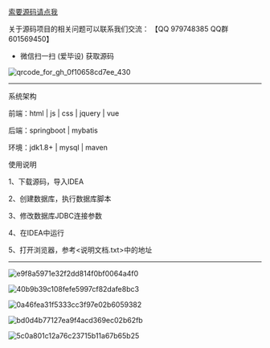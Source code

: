 
[索要源码请点我](http://mp.weixin.qq.com/mp/appmsgalbum?__biz=MzkwMDY3MTY0Nw==&action=getalbum&album_id=3423120253595582465&scene=173&subscene=&sessionid=svr_dbd799d91a1&enterid=1713666527&from_msgid=&from_itemidx=&count=3&nolastread=1#wechat_redirect)


关于源码项目的相关问题可以联系我们交流： 【QQ 979748385 QQ群 601569450】 

- 微信扫一扫 (爱毕设) 获取源码

![qrcode_for_gh_0f10658cd7ee_430](https://github.com/hjsdjko/onlyzaixianshangcheng/assets/120558513/edfc28fc-d9df-4e81-ac62-d02aa360e379)

***************************************************************

系统架构

前端：html | js | css | jquery | vue

后端：springboot | mybatis

环境：jdk1.8+ | mysql | maven

使用说明

1、下载源码，导入IDEA

2、创建数据库，执行数据库脚本

3、修改数据库JDBC连接参数

4、在IDEA中运行

5、打开浏览器，参考<说明文档.txt>中的地址

***************************************************************

![e9f8a5971e32f2dd814f0bf0064a4f0](https://github.com/hjsdjko/springboot547vl/assets/120558513/d12912d3-469a-4e8e-9f8e-a3cbf8a6bcb2)

![40b9b39c108fefe5997cf82dafe8bc3](https://github.com/hjsdjko/springboot547vl/assets/120558513/ddad7507-0453-434b-b01b-84b234478bcf)

![0a46fea31f5333cc3f97e02b6059382](https://github.com/hjsdjko/springboot547vl/assets/120558513/4ea2c7c1-86df-4879-8083-fcd808c4d280)

![bd0d4b77127ea9f4acd369ec02b62fb](https://github.com/hjsdjko/springboot547vl/assets/120558513/0aa0c933-b13f-4b28-a2bb-734f6b21c131)

![5c0a801c12a76c23715b11a67b65b25](https://github.com/hjsdjko/springboot547vl/assets/120558513/5c7a3530-121a-4714-8e23-f78fce10fda3)


